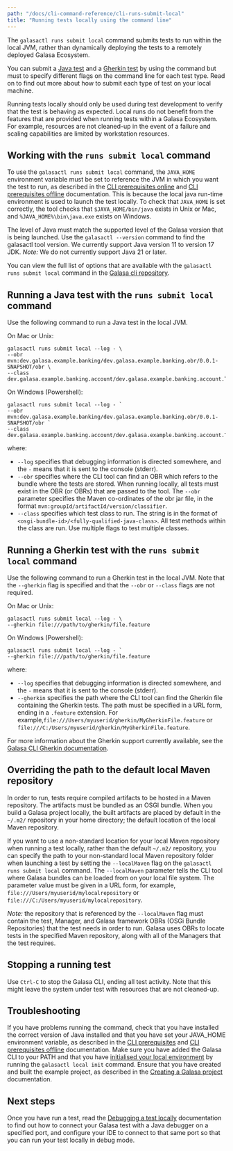```yaml
---
path: "/docs/cli-command-reference/cli-runs-submit-local"
title: "Running tests locally using the command line"
---
```



The `galasactl runs submit local` command submits tests to run within the local JVM, rather than dynamically deploying the tests to a remotely deployed Galasa Ecosystem. 

You can submit a [Java test](#Java) and a [Gherkin test](#Gherkin) by using the command but must to specify different flags on the command line for each test type. Read on to find out more about how to submit each type of test on your local machine.

Running tests locally should only be used during test development to verify that the test is behaving as expected. 
Local runs do not benefit from the features that are provided when running tests within a Galasa Ecosystem. For example, resources are not cleaned-up in the event of a failure and scaling capabilities are limited by workstation resources. 


## Working with the `runs submit local` command

To use the `galasactl runs submit local` command, the `JAVA_HOME` environment variable must be set to reference the JVM in which you want the test to run, as described in the [CLI prerequisites online](/docs/cli-command-reference/cli-prereqs) and [CLI prerequisites offline](/docs/cli-command-reference/zipped-prerequisites) documentation. This is because the local java run-time environment is used to launch the test locally. To check that `JAVA_HOME` is set correctly, the tool checks that `$JAVA_HOME/bin/java` exists in Unix or Mac, and `%JAVA_HOME%\bin\java.exe` exists on Windows.

The level of Java must match the supported level of the Galasa version that is being launched. Use the `galasactl --version` command to find the galasactl tool version. We currently support Java version 11 to version 17 JDK. _Note:_ We do not currently support Java 21 or later.

You can view the full list of options that are available with the `galasactl runs submit local` command in the 
<a href="https://github.com/galasa-dev/cli/blob/main/docs/generated/galasactl_runs_submit_local.md" target="_blank">Galasa cli repository</a>.

## <a name="Java"></a>Running a Java test with the `runs submit local` command

Use the following command to run a Java test in the local JVM.

On Mac or Unix:

```
galasactl runs submit local --log - \
--obr mvn:dev.galasa.example.banking/dev.galasa.example.banking.obr/0.0.1-SNAPSHOT/obr \
--class dev.galasa.example.banking.account/dev.galasa.example.banking.account.TestAccount
```

On Windows (Powershell):

```
galasactl runs submit local --log - `
--obr mvn:dev.galasa.example.banking/dev.galasa.example.banking.obr/0.0.1-SNAPSHOT/obr `
--class dev.galasa.example.banking.account/dev.galasa.example.banking.account.TestAccount
```

where:

- `--log` specifies that debugging information is directed somewhere, and the `-` means that it is sent to the console (stderr).
- `--obr` specifies where the  CLI tool can find an OBR which refers to the bundle where the tests are stored. When running locally, all tests must exist in the OBR (or OBRs) that are passed to the tool. The `--obr` parameter specifies the Maven co-ordinates of the obr jar file, in the format `mvn:groupId/artifactId/version/classifier`.
- `--class` specifies which test class to run. The string is in the format of `<osgi-bundle-id>/<fully-qualified-java-class>`. All test methods within the class are run. Use multiple flags to test multiple classes.


## <a name="Gherkin"></a>Running a Gherkin test with the `runs submit local` command

Use the following command to run a Gherkin test in the local JVM. Note that the `--gherkin` flag is specified and that the `--obr` or `--class` flags are not required. 

On Mac or Unix:

```
galasactl runs submit local --log - \
--gherkin file:///path/to/gherkin/file.feature
```


On Windows (Powershell):

```
galasactl runs submit local --log - `   
--gherkin file:///path/to/gherkin/file.feature
```

where:

- `--log` specifies that debugging information is directed somewhere, and the `-` means that it is sent to the console (stderr).
- `--gherkin` specifies the path where the  CLI tool can find the Gherkin file containing the Gherkin tests. The path must be specified in a URL form, ending in a `.feature` extension. For example,`file:///Users/myuserid/gherkin/MyGherkinFile.feature` or `file:///C:/Users/myuserid/gherkin/MyGherkinFile.feature`.

For more information about the Gherkin support currently available, see the <a href="https://github.com/galasa-dev/cli/blob/main/gherkin-docs.md" target="_blank">Galasa CLI Gherkin documentation</a>.

## Overriding the path to the default local Maven repository

In order to run, tests require compiled artifacts to be hosted in a Maven repository. The artifacts must be bundled as an OSGI bundle. When you build a Galasa project locally, the built artifacts are placed by default in the `~/.m2/` repository in your home directory; the default location of the local Maven repository.  

If you want to use a non-standard location for your local Maven repository when running a test locally, rather than the default `~/.m2/` repository, you can specify the path to your non-standard local Maven repository folder when launching a test by setting the  `--localMaven` flag on the `galasactl runs submit local` command. The `--localMaven` parameter tells the CLI tool where Galasa bundles can be loaded from on your local file system. The parameter value must be given in a URL form, for example, `file:///Users/myuserid/mylocalrepository` or `file:///C:/Users/myuserid/mylocalrepository`.

*Note:* the repository that is referenced by the `--localMaven` flag must contain the test, Manager, and Galasa framework OBRs (OSGi Bundle Repositories) that the test needs in order to run. Galasa uses OBRs to locate tests in the specified Maven repository, along with all of the Managers that the test requires.

## Stopping a running test

Use `Ctrl-C` to stop the Galasa CLI, ending all test activity. Note that this might leave the system under test with resources that are not cleaned-up.

## Troubleshooting

If you have problems running the command, check that you have installed the correct version of Java installed and that you have set your JAVA_HOME environment variable, as described in the [CLI prerequisites](cli-prereqs) and [CLI prerequisites offline](/docs/cli-command-reference/zipped-prerequisites) documentation. Make sure you have added the Galasa CLI to your PATH and that you have [initialised your local environment](../../docs/initialising-home-folder) by running the `galasactl local init` command. Ensure that you have created and built the example project, as described in the [Creating a Galasa project](../writing-own-tests/setting-up-galasa-project) documentation. 


## Next steps

Once you have run a test, read the [Debugging a test locally](cli-runs-local-debug) documentation to find out how to connect your Galasa test with a Java debugger on a specified port, and configure your IDE to connect to that same port so that you can run your test locally in debug mode. 

